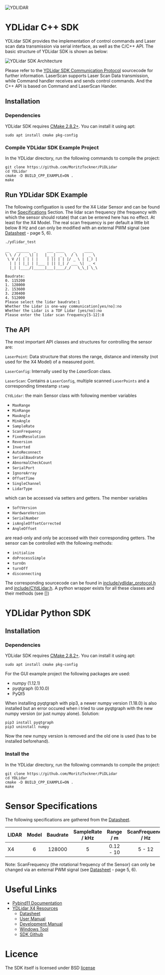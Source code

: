 ![YDLIDAR](image/YDLidar.jpg  "YDLIDAR")

# YDLidar C++ SDK

YDLidar SDK provides the implementation of control commands and Laser scan data transmission via serial interface, as well as the C/C++ API. The basic structure of YDLidar SDK is shown as below:

![YDLidar SDK Architecture](image/sdk_architecture.png)

Please refer to the [YDLidar SDK Communication Protocol](include/ydlidar_protocol.h) sourcecode for further information. LaserScan supports Laser Scan Data transmission, while Command handler receives and sends control commands. And the C++ API is based on Command and LaserScan Hander.

## Installation
### Dependencies
YDLidar SDK requires [CMake 2.8.2+](https://cmake.org/). You can install it using apt:
```
sudo apt install cmake pkg-config
```
### Compile YDLidar SDK Example Project
In the YDLidar directory, run the following commands to compile the project:
```
git clone https://github.com/MoritzTockner/PiDLidar
cd YDLidar
cmake -D BUILD_CPP_EXAMPLE=ON .
make
```

## Run YDLidar SDK Example
The following configuation is used for the X4 Lidar Sensor and can be found in the [Specifications](#Specifications) Section. The lidar scan frequency (the frequency with which the sensor should rotate) that can be entered here has no effect. At least for the X4 Model. The real scan frequency is per default a little bit below 8 Hz and can only be modified with an external PWM signal (see [Datasheet](1) - page 5, 6). 

```
./ydlidar_test
```

```
__   ______  _     ___ ____    _    ____
\ \ / /  _ \| |   |_ _|  _ \  / \  |  _ \ 
 \ V /| | | | |    | || | | |/ _ \ | |_) | 
  | | | |_| | |___ | || |_| / ___ \|  _ <
  |_| |____/|_____|___|____/_/   \_\_| \_\ 

Baudrate:
0. 115200
1. 128000
2. 153600
3. 230400
4. 512000
Please select the lidar baudrate:1
Whether the Lidar is one-way communication[yes/no]:no
Whether the Lidar is a TOF Lidar [yes/no]:no
Please enter the lidar scan frequency[5-12]:8
```

## The API
The most important API classes and structures for controlling the sensor are:

`LaserPoint`: Data structure that stores the range, distance and intensity (not used for the X4 Model) of a measured point.

`LaserConfig`: Internally used by the _LaserScan_ class.

`LaserScan`: Contains a `LaserConfig`, multiple scanned `LaserPoints` and a corresponding timestamp `stamp`

`CYdLidar`: the main Sensor class with following member variables 
* `MaxRange`
* `MinRange`
* `MaxAngle`
* `MinAngle`
* `SampleRate`
* `ScanFrequency`
* `FixedResolution`
* `Reversion`
* `Inverted`
* `AutoReconnect`
* `SerialBaudrate`
* `AbnormalCheckCount`
* `SerialPort`
* `IgnoreArray`
* `OffsetTime`
* `SingleChannel`
* `LidarType`

which can be accessed via setters and getters. The member variables 
* `SoftVersion`
* `HardwareVersion`
* `SerialNumber`
* `isAngleOffsetCorrected`
* `AngleOffset`

are read-only and only be accessed with their corresponding getters.
The sensor can be controlled with the following methods:
* `initialize`
* `doProcessSimple`
* `turnOn`
* `turnOff`
* `disconnecting`

The corresponding sourcecode can be found in [include/ydlidar_protocol.h](include/ydlidar_protocol.h) and [include/CYdLidar.h](include/CYdLidar.h). A python wrapper exists for all these classes and their methods (see [])

# YDLidar Python SDK
## Installation
### Dependencies
YDLidar SDK requires [CMake 2.8.2+](https://cmake.org/). You can install it using apt:
```
sudo apt install cmake pkg-config
```
For the GUI example project the following packages are used:
* numpy (1.12.1)
* pyqtgraph (0.10.0)
* PyQt5

When installing pyqtgraph with pip3, a newer numpy version (1.18.0) is also installed but an error occured when i tried to use pyqtgraph with the new numpy version (or just numpy alone). Solution:
```
pip3 install pyqtgraph
pip3 uninstall numpy
```
Now the new numpy version is removed and the old one is used (has to be installed beforehand).


### Install the 
In the YDLidar directory, run the following commands to compile the project:
```
git clone https://github.com/MoritzTockner/PiDLidar
cd YDLidar
cmake -D BUILD_CPP_EXAMPLE=ON .
make
```

# Sensor Specifications 
The following specifications are gathered from the [Datasheet](1).

| LIDAR | Model | Baudrate | SampleRate / kHz | Range / m | ScanFrequency / Hz | Intenstiy / Bits | SingleChannel | Voltage / V |
| :---- | :---: | :------: | :--------------: | :-------: | :----------------: | :--------------: | :-----------: | :---------: |
| X4    |   6   |  128000  |        5         | 0.12 - 10 |       5 - 12       |      false       |     false     |  4.8 - 5.2  |

   Note: ScanFrequency (the rotational frequency of the Sensor) can only be changed via an external PWM signal (see [Datasheet](1) - page 5, 6).
   
# Useful Links

* [Pybind11 Documentation](https://pybind11.readthedocs.io/en/stable/)
* [YDLidar X4 Resources](http://www.ydlidar.com/service_support/download.html?gid=5)
   * [Datasheet](1)
   * [User Manual](http://www.ydlidar.com/Public/upload/files/2019-12-18/YDLIDAR%20X4%20User%20Manual.pdf)
   * [Development Manual](http://www.ydlidar.com/Public/upload/files/2019-12-18/YDLIDAR%20X4%20Development%20Manual.pdf)
   * [Windows Tool](http://www.ydlidar.com/dowfile.html?cid=2&type=5)
   * [SDK Github](https://github.com/YDLIDAR/sdk)

# Licence

The SDK itself is licensed under BSD [license](license)

[1]:http://www.ydlidar.com/Public/upload/files/2019-12-18/YDLIDAR%20X4%20Datasheet.pdf

